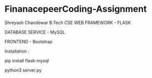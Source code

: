 # FinanacepeerCoding-Assignment
Shreyash Chandewar B.Tech CSE
WEB FRAMEWORK - FLASK

DATABASE SERVICE - MySQL

FRONTEND - Bootstrap

Installation :

pip install flask-mysql

python3 server.py

